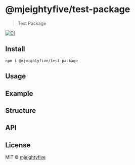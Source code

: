 # @mjeightyfive/test-package

> Test Package

[![CI](https://github.com/mjeightyfive/test-package/actions/workflows/main.yml/badge.svg)](https://github.com/mjeightyfive/test-package/actions/workflows/main.yml)

## Install

`npm i @mjeightyfive/test-package`

## Usage

## Example

## Structure

## API

## License

MIT © [mjeightyfive](https://mje.fi)
